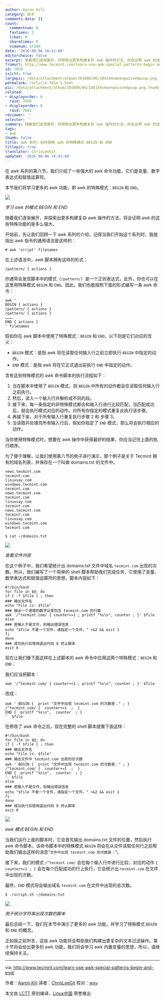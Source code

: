 ```yaml
---
author: Aaron Kili
category: 技术
comments_data: []
count:
  commentnum: 0
  favtimes: 2
  likes: 0
  sharetimes: 0
  viewnum: 17104
date: '2016-08-06 18:41:00'
editorchoice: false
excerpt: 随着我们逐渐展开，并探索出更多构建复杂 awk 操作的方法，将会证明 awk 的这些特殊功能的是多么强大。
fromurl: http://www.tecmint.com/learn-use-awk-special-patterns-begin-and-end/
id: 7654
islctt: true
largepic: /data/attachment/album/201608/06/184144smoenpwzzoe6puup.png
permalink: /article-7654-1.html
pic: /data/attachment/album/201608/06/184144smoenpwzzoe6puup.png.thumb.jpg
related:
- displayorder: 0
  raid: 7650
- displayorder: 0
  raid: 7661
reviewer: ''
selector: ''
summary: 随着我们逐渐展开，并探索出更多构建复杂 awk 操作的方法，将会证明 awk 的这些特殊功能的是多么强大。
tags:
- awk
thumb: false
title: awk 系列：如何使用 awk 的特殊模式 BEGIN 和 END
titlepic: true
translator: ChrisLeeGit
updated: '2016-08-06 18:41:00'
---
```


在 awk 系列的第八节，我们介绍了一些强大的 awk 命令功能，它们是变量、数字表达式和赋值运算符。


本节我们将学习更多的 awk 功能，即 awk 的特殊模式：`BEGIN` 和 `END`。


![](/data/attachment/album/201608/06/184144smoenpwzzoe6puup.png)


*学习 awk 的模式 BEGIN 和 END*


随着我们逐渐展开，并探索出更多构建复杂 awk 操作的方法，将会证明 awk 的这些特殊功能的是多么强大。


开始前，先让我们回顾一下 awk 系列的介绍，记得当我们开始这个系列时，我就指出 awk 指令的通用语法是这样的：



```
# awk 'script' filenames  

```

在上述语法中，awk 脚本拥有这样的形式：



```
/pattern/ { actions } 

```

你通常会发现脚本中的模式（`/pattern/`）是一个正则表达式，此外，你也可以在这里用特殊模式 `BEGIN` 和 `END`。因此，我们也能按照下面的形式编写一条 awk 命令：



```
awk '
BEGIN { actions } 
/pattern/ { actions }
/pattern/ { actions }
……….
END { actions } 
' filenames  

```

假如你在 awk 脚本中使用了特殊模式：`BEGIN` 和 `END`，以下则是它们对应的含义：


* `BEGIN` 模式：是指 awk 将在读取任何输入行之前立即执行 `BEGIN` 中指定的动作。
* `END` 模式：是指 awk 将在它正式退出前执行 `END` 中指定的动作。


含有这些特殊模式的 awk 命令脚本的执行流程如下：


1. 当在脚本中使用了 `BEGIN` 模式，则 `BEGIN` 中所有的动作都会在读取任何输入行之前执行。
2. 然后，读入一个输入行并解析成不同的段。
3. 接下来，每一条指定的非特殊模式都会和输入行进行比较匹配，当匹配成功后，就会执行模式对应的动作。对所有你指定的模式重复此执行该步骤。
4. 再接下来，对于所有输入行重复执行步骤 2 和 步骤 3。
5. 当读取并处理完所有输入行后，假如你指定了 `END` 模式，那么将会执行相应的动作。


当你使用特殊模式时，想要在 awk 操作中获得最好的结果，你应当记住上面的执行顺序。


为了便于理解，让我们使用第八节的例子进行演示，那个例子是关于 Tecmint 拥有的域名列表，并保存在一个叫做 domains.txt 的文件中。



```
news.tecmint.com
tecmint.com
linuxsay.com
windows.tecmint.com
tecmint.com
news.tecmint.com
tecmint.com
linuxsay.com
tecmint.com
news.tecmint.com
tecmint.com
linuxsay.com
windows.tecmint.com
tecmint.com

```


```
$ cat ~/domains.txt

```

![](/data/attachment/album/201608/06/184144buyfb7shbw77q7su.png)


*查看文件内容*


在这个例子中，我们希望统计出 domains.txt 文件中域名 `tecmint.com` 出现的次数。所以，我们编写了一个简单的 shell 脚本帮助我们完成任务，它使用了变量、数学表达式和赋值运算符的思想，脚本内容如下：



```
#!/bin/bash
for file in $@; do
if [ -f $file ] ; then
### 输出文件名
echo "File is: $file"
### 输出一个递增的数字记录包含 tecmint.com 的行数
awk '/^tecmint.com/ { counter+=1 ; printf "%s\n", counter ; }' $file
else
### 若输入不是文件，则输出错误信息
echo "$file 不是一个文件，请指定一个文件。" >&2 && exit 1
fi
done
### 成功执行后使用退出代码 0 终止脚本
exit 0

```

现在让我们像下面这样在上述脚本的 awk 命令中应用这两个特殊模式：`BEGIN` 和 `END`：


我们应当把脚本：



```
awk '/^tecmint.com/ { counter+=1 ; printf "%s\n", counter ; }' $file

```

改成：



```
awk ' BEGIN {  print "文件中出现 tecmint.com 的次数是：" ; }
/^tecmint.com/ {  counter+=1  ;  }
END {  printf "%s\n",  counter  ; } 
'  $file

```

在修改了 awk 命令之后，现在完整的 shell 脚本就像下面这样：



```
#!/bin/bash
for file in $@; do
if [ -f $file ] ; then
### 输出文件名
echo "File is: $file"
### 输出文件中 tecmint.com 出现的总次数
awk ' BEGIN {  print "文件中出现 tecmint.com 的次数是：" ; }
/^tecmint.com/ {  counter+=1  ;  }
END {  printf "%s\n",  counter  ; } 
'  $file
else
### 若输入不是文件，则输出错误信息
echo "$file 不是一个文件，请指定一个文件。" >&2 && exit 1
fi
done
### 成功执行后使用退出代码 0 终止脚本
exit 0

```

![](/data/attachment/album/201608/06/184144xforw4xu9roixv99.png)


*awk 模式 BEGIN 和 END*


当我们运行上面的脚本时，它会首先输出 domains.txt 文件的位置，然后执行 awk 命令脚本，该命令脚本中的特殊模式 `BEGIN` 将会在从文件读取任何行之前帮助我们输出这样的消息“`文件中出现 tecmint.com 的次数是：`”。


接下来，我们的模式 `/^tecmint.com/` 会在每个输入行中进行比较，对应的动作 `{ counter+=1 ; }` 会在每个匹配成功的行上执行，它会统计出 `tecmint.com` 在文件中出现的次数。


最终，`END` 模式将会输出域名 `tecmint.com` 在文件中出现的总次数。



```
$ ./script.sh ~/domains.txt 

```

![](/data/attachment/album/201608/06/184146mqz1vpqn1gir1p1z.png)


*用于统计字符串出现次数的脚本*


最后总结一下，我们在本节中演示了更多的 awk 功能，并学习了特殊模式 `BEGIN` 和 `END` 的概念。


正如我之前所言，这些 awk 功能将会帮助我们构建出更复杂的文本过滤操作。第十节将会给出更多的 awk 功能，我们将会学习 awk 内置变量的思想，所以，请继续保持关注。




---


via: <http://www.tecmint.com/learn-use-awk-special-patterns-begin-and-end/>


作者：[Aaron Kili](http://www.tecmint.com/author/aaronkili/) 译者：[ChrisLeeGit](https://github.com/chrisleegit) 校对：[wxy](https://github.com/wxy)


本文由 [LCTT](https://github.com/LCTT/TranslateProject) 原创编译，[Linux中国](https://linux.cn/) 荣誉推出